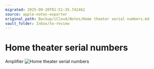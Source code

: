 ```yaml
---
migrated: 2025-09-20T01:51:35.741462
source: apple-notes-exporter
original_path: Backup/iCloud/Notes/Home theater serial numbers.md
vault_folder: Inbox/to-review
---
```

# Home theater serial numbers

Amplifier
![Home theater serial numbers](images/Home%20theater%20serial%20numbers.jpeg)

